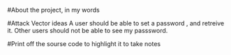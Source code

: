 #About the project, in my words


#Attack Vector ideas
A user should be able to set a password , and retreive it. Other users should not be able to see my passsword.

#Print off the sourse code to highlight it to take notes
